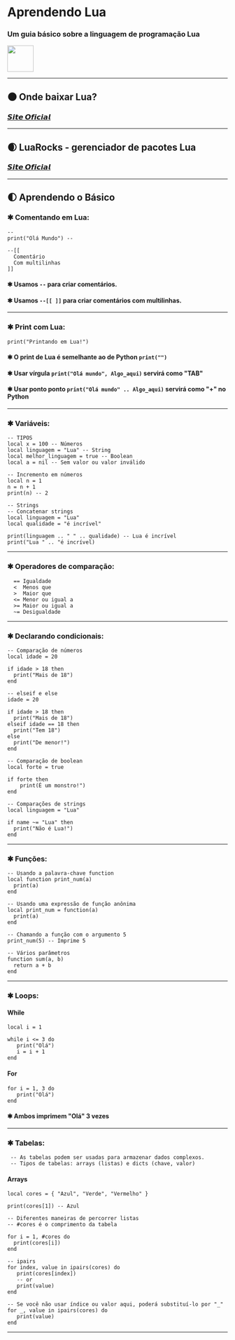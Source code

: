 # Aprendendo Lua
### Um guia básico sobre a linguagem de programação Lua

<div style="display:flex;">
     <img src="https://img.shields.io/badge/-Lua-2C2D72?logo=Lua&logoColor=white" width="60px">
</div>

---

## 🌑 Onde baixar Lua?
### [𝙎𝙞𝙩𝙚 𝙊𝙛𝙞𝙘𝙞𝙖𝙡](https://www.lua.org/download.html)

---

## 🌒 LuaRocks - gerenciador de pacotes Lua 
### [𝙎𝙞𝙩𝙚 𝙊𝙛𝙞𝙘𝙞𝙖𝙡](https://luarocks.org)

---

## 🌓 Aprendendo o Básico

### ✱ Comentando em Lua:
```
-- 
print("Olá Mundo") -- 

--[[
  Comentário 
  Com multilinhas
]]
```
#### ✱ Usamos ```--``` para criar comentários.
#### ✱ Usamos ```--[[ ]]``` para criar comentários com multilinhas.

---

### ✱ Print com Lua:
```
print("Printando em Lua!")
```
#### ✱ O print de Lua é semelhante ao de Python ```print("")```
#### ✱ Usar vírgula ```print("Olá mundo", Algo_aqui)``` servirá como "TAB"
#### ✱ Usar ponto ponto ```print("Olá mundo" .. Algo_aqui)``` servirá como "+" no Python

---

### ✱ Variáveis:
```
-- TIPOS
local x = 100 -- Números 
local linguagem = "Lua" -- String
local melhor_linguagem = true -- Boolean
local a = nil -- Sem valor ou valor inválido

-- Incremento em números
local n = 1
n = n + 1
print(n) -- 2

-- Strings
-- Concatenar strings
local linguagem = "Lua"
local qualidade = "é incrível"

print(linguagem .. " " .. qualidade) -- Lua é incrível
print("Lua " .. "é incrível)
```

---

### ✱ Operadores de comparação:
```
  == Igualdade
  <  Menos que
  >  Maior que
  <= Menor ou igual a
  >= Maior ou igual a
  ~= Desigualdade
```

---

### ✱ Declarando condicionais:
```
-- Comparação de números
local idade = 20

if idade > 18 then
  print("Mais de 18") 
end

-- elseif e else
idade = 20

if idade > 18 then
  print("Mais de 18")
elseif idade == 18 then
  print("Tem 18")
else
  print("De menor!")
end

-- Comparação de boolean
local forte = true

if forte then
    print(É um monstro!")
end

-- Comparações de strings
local linguagem = "Lua"

if name ~= "Lua" then
  print("Não é Lua!")
end
```

---

### ✱ Funções:
```
-- Usando a palavra-chave function
local function print_num(a)
  print(a)
end

-- Usando uma expressão de função anônima
local print_num = function(a)
  print(a)
end

-- Chamando a função com o argumento 5
print_num(5) -- Imprime 5

-- Vários parâmetros
function sum(a, b)
  return a + b
end
```

---

### ✱ Loops:
#### While
```
local i = 1

while i <= 3 do
   print("Olá")
   i = i + 1
end
```
#### For
```
for i = 1, 3 do
   print("Olá")
end
```
#### ✱ Ambos imprimem "Olá" 3 vezes

---

### ✱ Tabelas:
```
 -- As tabelas podem ser usadas para armazenar dados complexos.
 -- Tipos de tabelas: arrays (listas) e dicts (chave, valor)
```
#### Arrays
```
local cores = { "Azul", "Verde", "Vermelho" }

print(cores[1]) -- Azul

-- Diferentes maneiras de percorrer listas
-- #cores é o comprimento da tabela

for i = 1, #cores do
  print(cores[i])
end

-- ipairs 
for index, value in ipairs(cores) do
   print(cores[index])
   -- or
   print(value)
end

-- Se você não usar índice ou valor aqui, poderá substituí-lo por "_"
for _, value in ipairs(cores) do
   print(value)
end
```
---
